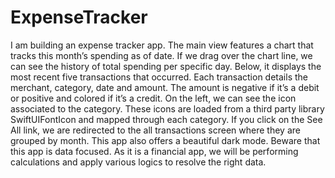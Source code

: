 # ExpenseTracker
I am building an expense tracker app. The main view features a chart that tracks this month’s spending as of date. If we drag over the chart line, we can see the history of total spending per specific day. Below, it displays the most recent five transactions that occurred. Each transaction details the merchant, category, date and amount. The amount is negative if it’s a debit or positive and colored if it’s a credit. On the left, we can see the icon associated to the category. These icons are loaded from a third party library SwiftUIFontIcon and mapped through each category. If you click on the See All link, we are redirected to the all transactions screen where they are grouped by month. This app also offers a beautiful dark mode. Beware that this app is data focused. As it is a financial app, we will be performing calculations and apply various logics to resolve the right data.
